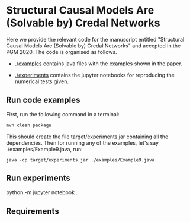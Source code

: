 # Structural Causal Models Are (Solvable by) Credal Networks

Here we provide the relevant code for the manuscript entitled 
"Structural Causal Models Are (Solvable by) Credal Networks" and accepted in 
the PGM 2020. The code is organised as follows.

- [./examples](examples) contains java files with the examples
shown in the paper.

- [./experiments](experiments) contains the jupyter notebooks for reproducing
the numerical tests given.


## Run code examples

First, run the following  command in a terminal:

```bash
mvn clean package
```

This should create the file target/experiments.jar containing all the dependencies.
Then for running any of the examples, let's say ./examples/Example9.java, run:

```
java -cp target/experiments.jar ./examples/Example9.java
```


## Run experiments


python -m jupyter notebook .

## Requirements